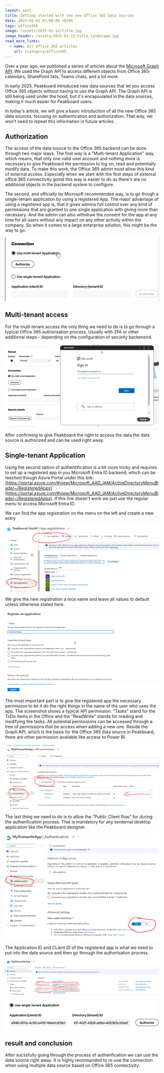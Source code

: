 ```yaml
---
layout: post
title: Getting started with the new Office 365 Data Sources
date: 2023-03-01 03:00:00 +0200
tags: office365
image: /assets/2025-01-12/title.jpg
image_header: /assets/2025-01-12/title_landscape.jpg
read_more_links:
  - name: All Office 365 articles
    url: /category/office365
---
```

Over a year ago, we published a series of articles about the [Microsoft Graph API](https://how-to-dismantle-a-peakboard-box.com/category/msgraph). We used the Graph API to access different objects from Office 365: calendars, SharePoint lists, Teams chats, and a lot more.

In early 2025, Peakboard introduced new data sources that let you access Office 365 objects without having to use the Graph API. The Graph API is still being used under the hood, but it's encapsulated in the data sources, making it much easier for Peakboard users.

In today's article, we will give a basic introduction of all the new Office 365 data sources, focusing on authentication and authorization. That way, we won't need to repeat this information in future articles.

## Authorization

The access of the data source to the Office 365 backend can be done through two major ways. The first way is a "Multi-tenant Application" way, which means, that only one valid user account and nothing more is necessary to give Peakboard the permission to log on, read and potentially modify data. To make this work, the Office 365 admin must allow this kind of external access. Especially when we start with the first steps of extenral office 365 connectivity goind this way is easier to do as there's are no additional objects in the backend system to configure.

The second, and officially by Microsoft recommended way, is to go throgh a single-tenant application by using a registered App. The major advantage of using a registered app is, that it gives admins full control over any kind of permissions that are granted to one single application with giving more than necessary. And the admin can also withdraw the consent for the app at any time for all users without any impact on any other activity within the company. So when it comes to a large enterprise solution, this might be the way to go.

![image](/assets/2025-01-12/005.png)

## Multi-tenant access

For the multi tenant access the only thing we need to do is to go through a typical Office 365 authorisation process. Usually with 2FA or other additional steps - depending on the configuration of security backenend. 

![image](/assets/2025-01-12/006.png)

After confirming to give Peakboard the right to access the data the data source is authorized and can be used right away.

## Single-tenant Application

Using the second option of authentification is a bit more tricky and requires to set up a registered app in you Microsoft Entra ID backend, which can be reached though Azure Portal under this link: [https://portal.azure.com/#view/Microsoft_AAD_IAM/ActiveDirectoryMenuBlade/~/RegisteredApps](https://portal.azure.com/#view/Microsoft_AAD_IAM/ActiveDirectoryMenuBlade/~/RegisteredApps). If this link doesn't work we just use the regular menu to access Microsoft Entra ID.

We can find the app registration on the menu on the left and create a new entry

![image](/assets/2025-01-12/010.png)

We give the new registration a nice name and leave all values to default unless otherwise stated here.

![image](/assets/2025-01-12/020.png)

The most important part is to give the registered app the necessary permission to let it do the right things in the name of the user who uses the app. The screenshot shows a typical API permission. "Tasks" stand for the ToDo items in the Office and the "ReadWrite" stands for reading and modifying the tasks. All potential permissions can be accessed through a tree of permissions that be access when adding a new one.
Beside the Graph API, which is the basis for the Office 365 data source in Peakboard, there are other permission available like access to Power BI.

![image](/assets/2025-01-12/030.png)

The last thing we need to do is to allow the "Public Client flow" for during the authenfication process. That is mandatory for any exnternal desktop application like the Peakboard designer.

![image](/assets/2025-01-12/040.png)

The Application ID and CLient ID of the registered app is what we need to put into the data source and then go through the authorisation process.

![image](/assets/2025-01-12/050.png)

![image](/assets/2025-01-12/060.png)

## result and conclusion

After sucssfully going through the process of authenfication we can use the data source right away. It is highly reommanded to re-use the connection when using multiple data source based on Office 365 connectivity.

